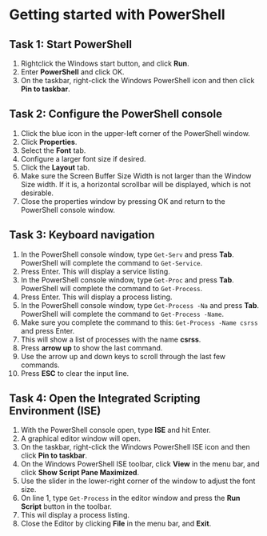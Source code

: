 # Getting started with PowerShell

## Task 1: Start PowerShell
1. Rightclick the Windows start button, and click **Run**.
1. Enter **PowerShell** and click OK.
1. On the taskbar, right-click the Windows PowerShell icon and then click **Pin to taskbar**.

## Task 2: Configure the PowerShell console
1. Click the blue icon in the upper-left corner of the PowerShell window.
1. Click **Properties**.
1. Select the **Font** tab.
1. Configure a larger font size if desired.
1. Click the **Layout** tab.
1. Make sure the Screen Buffer Size Width is not larger than the Window Size width. If it is, a horizontal scrollbar will be displayed, which is not desirable.
1. Close the properties window by pressing OK and return to the PowerShell console window.

## Task 3: Keyboard navigation
1. In the PowerShell console window, type ```Get-Serv``` and press **Tab**. PowerShell will complete the command to ```Get-Service```.
1. Press Enter. This will display a service listing.
1. In the PowerShell console window, type ```Get-Proc``` and press **Tab**. PowerShell will complete the command to ```Get-Process```.
1. Press Enter. This will display a process listing.
1. In the PowerShell console window, type ```Get-Process -Na``` and press **Tab**. PowerShell will complete the command to ```Get-Process -Name```.
1. Make sure you complete the command to this: ```Get-Process -Name csrss``` and press Enter.
1. This will show a list of processes with the name **csrss**.
1. Press **arrow up** to show the last command.
1. Use the arrow up and down keys to scroll through the last few commands.
1. Press **ESC** to clear the input line.

## Task 4: Open the Integrated Scripting Environment (ISE)
1. With the PowerShell console open, type **ISE** and hit Enter.
1. A graphical editor window will open.
1. On the taskbar, right-click the Windows PowerShell ISE icon and then click **Pin to taskbar**.
1. On the Windows PowerShell ISE toolbar, click **View** in the menu bar, and click **Show Script Pane Maximized**.
1. Use the slider in the lower-right corner of the window to adjust the font size.
1. On line 1, type ```Get-Process``` in the editor window and press the **Run Script** button in the toolbar.
1. This wil display a process listing.
1. Close the Editor by clicking **File** in the menu bar, and **Exit**.


